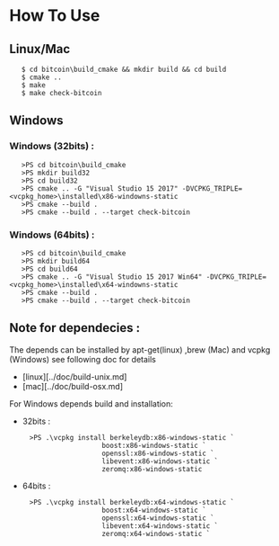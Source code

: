 # How To Use

## Linux/Mac
```
   $ cd bitcoin\build_cmake && mkdir build && cd build
   $ cmake ..
   $ make
   $ make check-bitcoin
```

## Windows

### Windows (32bits) :

```
   >PS cd bitcoin\build_cmake
   >PS mkdir build32
   >PS cd build32
   >PS cmake .. -G "Visual Studio 15 2017" -DVCPKG_TRIPLE=<vcpkg_home>\installed\x86-windowns-static
   >PS cmake --build .
   >PS cmake --build . --target check-bitcoin
```

###  Windows (64bits) :

```
   >PS cd bitcoin\build_cmake
   >PS mkdir build64
   >PS cd build64
   >PS cmake .. -G "Visual Studio 15 2017 Win64" -DVCPKG_TRIPLE=<vcpkg_home>\installed\x64-windowns-static
   >PS cmake --build .
   >PS cmake --build . --target check-bitcoin
```
## Note for dependecies :

The depends can be installed by apt-get(linux) ,brew (Mac) and vcpkg (Windows)
see following doc for details
   - [linux][../doc/build-unix.md]
   - [mac][../doc/build-osx.md]

For Windows depends build and installation:
   - 32bits :

```
     >PS .\vcpkg install berkeleydb:x86-windows-static `
                       boost:x86-windows-static `
                       openssl:x86-windows-static `
                       libevent:x86-windows-static `
                       zeromq:x86-windows-static
```
   - 64bits :
```
     >PS .\vcpkg install berkeleydb:x64-windows-static `
                       boost:x64-windows-static `
                       openssl:x64-windows-static `
                       libevent:x64-windows-static `
                       zeromq:x64-windows-static `
```

